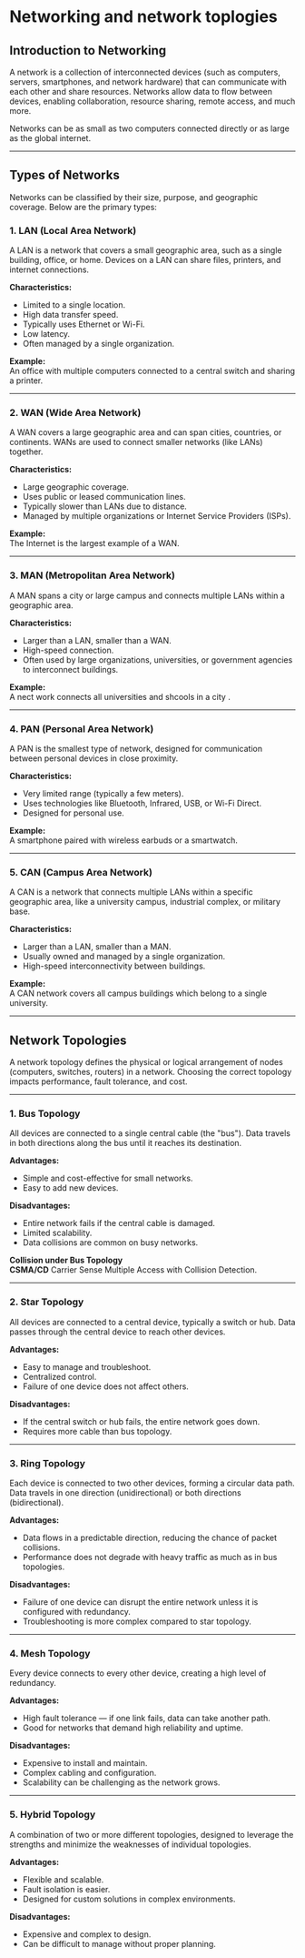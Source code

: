 # Networking and network toplogies

## Introduction to Networking

A network is a collection of interconnected devices (such as computers, servers, smartphones, and network hardware) that can communicate with each other and share resources. Networks allow data to flow between devices, enabling collaboration, resource sharing, remote access, and much more.

Networks can be as small as two computers connected directly or as large as the global internet.

---

## Types of Networks

Networks can be classified by their size, purpose, and geographic coverage. Below are the primary types:

### 1. LAN (Local Area Network)

A LAN is a network that covers a small geographic area, such as a single building, office, or home. Devices on a LAN can share files, printers, and internet connections.

**Characteristics:**
- Limited to a single location.
- High data transfer speed.
- Typically uses Ethernet or Wi-Fi.
- Low latency.
- Often managed by a single organization.

**Example:**  
An office with multiple computers connected to a central switch and sharing a printer.

---

### 2. WAN (Wide Area Network)

A WAN covers a large geographic area and can span cities, countries, or continents. WANs are used to connect smaller networks (like LANs) together.

**Characteristics:**
- Large geographic coverage.
- Uses public or leased communication lines.
- Typically slower than LANs due to distance.
- Managed by multiple organizations or Internet Service Providers (ISPs).

**Example:**  
The Internet is the largest example of a WAN.

---

### 3. MAN (Metropolitan Area Network)

A MAN spans a city or large campus and connects multiple LANs within a geographic area.

**Characteristics:**
- Larger than a LAN, smaller than a WAN.
- High-speed connection.
- Often used by large organizations, universities, or government agencies to interconnect buildings.

**Example:**  
A nect work connects all universities and shcools in a city .

---

### 4. PAN (Personal Area Network)

A PAN is the smallest type of network, designed for communication between personal devices in close proximity.

**Characteristics:**
- Very limited range (typically a few meters).
- Uses technologies like Bluetooth, Infrared, USB, or Wi-Fi Direct.
- Designed for personal use.

**Example:**  
A smartphone paired with wireless earbuds or a smartwatch.

---

### 5. CAN (Campus Area Network)

A CAN is a network that connects multiple LANs within a specific geographic area, like a university campus, industrial complex, or military base.

**Characteristics:**
- Larger than a LAN, smaller than a MAN.
- Usually owned and managed by a single organization.
- High-speed interconnectivity between buildings.

**Example:**  
A CAN network covers all campus buildings which belong to a single university.

---

## Network Topologies

A network topology defines the physical or logical arrangement of nodes (computers, switches, routers) in a network. Choosing the correct topology impacts performance, fault tolerance, and cost.

---

### 1. Bus Topology

All devices are connected to a single central cable (the "bus"). Data travels in both directions along the bus until it reaches its destination.

**Advantages:**
- Simple and cost-effective for small networks.
- Easy to add new devices.

**Disadvantages:**
- Entire network fails if the central cable is damaged.
- Limited scalability.
- Data collisions are common on busy networks.

**Collision under Bus Topology**   
**CSMA/CD** Carrier Sense Multiple Access with Collision Detection.


---

### 2. Star Topology

All devices are connected to a central device, typically a switch or hub. Data passes through the central device to reach other devices.

**Advantages:**
- Easy to manage and troubleshoot.
- Centralized control.
- Failure of one device does not affect others.

**Disadvantages:**
- If the central switch or hub fails, the entire network goes down.
- Requires more cable than bus topology.

---

### 3. Ring Topology

Each device is connected to two other devices, forming a circular data path. Data travels in one direction (unidirectional) or both directions (bidirectional).

**Advantages:**
- Data flows in a predictable direction, reducing the chance of packet collisions.
- Performance does not degrade with heavy traffic as much as in bus topologies.

**Disadvantages:**
- Failure of one device can disrupt the entire network unless it is configured with redundancy.
- Troubleshooting is more complex compared to star topology.

---

### 4. Mesh Topology

Every device connects to every other device, creating a high level of redundancy.

**Advantages:**
- High fault tolerance — if one link fails, data can take another path.
- Good for networks that demand high reliability and uptime.

**Disadvantages:**
- Expensive to install and maintain.
- Complex cabling and configuration.
- Scalability can be challenging as the network grows.

---

### 5. Hybrid Topology

A combination of two or more different topologies, designed to leverage the strengths and minimize the weaknesses of individual topologies.

**Advantages:**
- Flexible and scalable.
- Fault isolation is easier.
- Designed for custom solutions in complex environments.

**Disadvantages:**
- Expensive and complex to design.
- Can be difficult to manage without proper planning.
